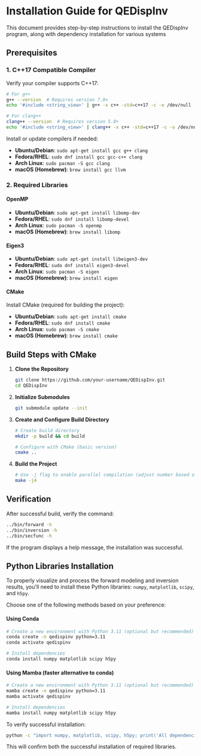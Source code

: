 # Installation Guide for QEDispInv

This document provides step-by-step instructions to install the QEDispInv program,
along with dependency installation for various systems

## Prerequisites

### 1. C++17 Compatible Compiler

Verify your compiler supports C++17:

```bash
# For g++
g++ --version  # Requires version 7.0+
echo '#include <string_view>' | g++ -x c++ -std=c++17 -c -o /dev/null -

# For clang++
clang++ --version  # Requires version 5.0+
echo '#include <string_view>' | clang++ -x c++ -std=c++17 -c -o /dev/null -
```

Install or update compilers if needed:

- **Ubuntu/Debian**: `sudo apt-get install gcc g++ clang`
- **Fedora/RHEL**: `sudo dnf install gcc gcc-c++ clang`
- **Arch Linux**: `sudo pacman -S gcc clang`
- **macOS (Homebrew)**: `brew install gcc llvm`

### 2. Required Libraries

#### OpenMP

- **Ubuntu/Debian**: `sudo apt-get install libomp-dev`
- **Fedora/RHEL**: `sudo dnf install libomp-devel`
- **Arch Linux**: `sudo pacman -S openmp`
- **macOS (Homebrew)**: `brew install libomp`

#### Eigen3

- **Ubuntu/Debian**: `sudo apt-get install libeigen3-dev`
- **Fedora/RHEL**: `sudo dnf install eigen3-devel`
- **Arch Linux**: `sudo pacman -S eigen`
- **macOS (Homebrew)**: `brew install eigen`

#### CMake

Install CMake (required for building the project):

- **Ubuntu/Debian**: `sudo apt-get install cmake`
- **Fedora/RHEL**: `sudo dnf install cmake`
- **Arch Linux**: `sudo pacman -S cmake`
- **macOS (Homebrew)**: `brew install cmake`

## Build Steps with CMake

1. **Clone the Repository**

   ```bash
   git clone https://github.com/your-username/QEDispInv.git
   cd QEDispInv
   ```

2. **Initialize Submodules**

   ```bash
   git submodule update --init
   ```

3. **Create and Configure Build Directory**

   ```bash
   # Create build directory
   mkdir -p build && cd build

   # Configure with CMake (basic version)
   cmake ..
   ```

4. **Build the Project**
   ```bash
   # Use -j flag to enable parallel compilation (adjust number based on CPU cores)
   make -j4
   ```

## Verification

After successful build, verify the command:

```bash
../bin/forward -h
../bin/inversion -h
../bin/secfunc -h
```

If the program displays a help message, the installation was successful.

## Python Libraries Installation

To properly visualize and process the forward modeling and inversion results, you'll need to install these Python libraries: `numpy`, `matplotlib`, `scipy`, and `h5py`.

Choose one of the following methods based on your preference:

#### Using Conda

```bash
# Create a new environment with Python 3.11 (optional but recommended)
conda create -n qedispinv python=3.11
conda activate qedispinv

# Install dependencies
conda install numpy matplotlib scipy h5py
```

#### Using Mamba (faster alternative to conda)

```bash
# Create a new environment with Python 3.11 (optional but recommended)
mamba create -n qedispinv python=3.11
mamba activate qedispinv

# Install dependencies
mamba install numpy matplotlib scipy h5py
```

To verify successful installation:

```bash
python -c "import numpy, matplotlib, scipy, h5py; print('All dependencies installed successfully with Python', sys.version.split()[0])"
```

This will confirm both the successful installation of required libraries.
